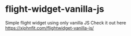# flight-widget-vanilla-js
Simple flight widget using only vanilla JS
Check it out here https://xjohnfit.com/flightwidget-vanilla-js/
